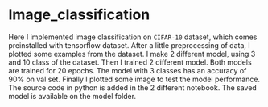 # Image_classification

Here I implemented image classification on `CIFAR-10` dataset, which comes preinstalled with tensorflow dataset. After a little preprocessing of data, I plotted some examples from the dataset. I make 2 different model, using 3 and 10 class of the dataset. Then I trained 2 different model. Both models are trained for 20 epochs. The model with 3 classes has an accuracy of 90% on val set. Finally I plotted some image to test the model performance.     
The source code in python is added in the 2 different notebook. The saved model is available on the model folder.
